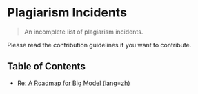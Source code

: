 # Plagiarism Incidents

> An incomplete list of plagiarism incidents.

Please read the contribution guidelines if you want to contribute.

## Table of Contents

* [Re: A Roadmap for Big Model (lang=zh)](incidents/re-a-roadmap-for-big-model-zh.md)
